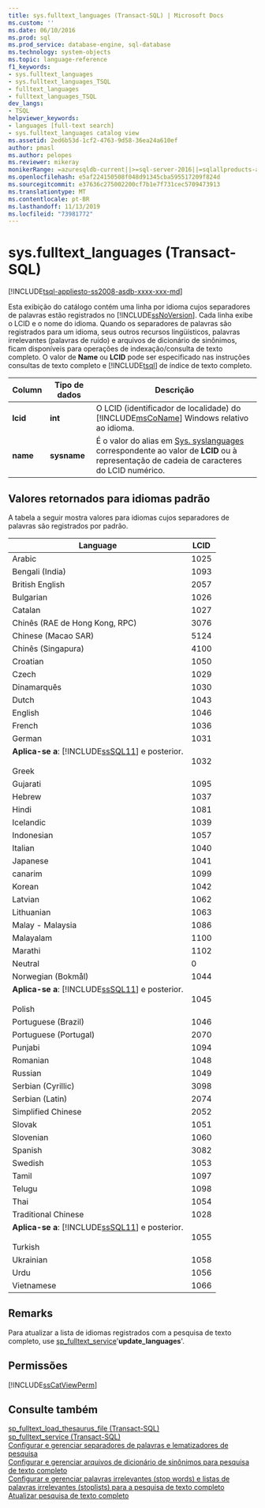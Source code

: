 ```yaml
---
title: sys.fulltext_languages (Transact-SQL) | Microsoft Docs
ms.custom: ''
ms.date: 06/10/2016
ms.prod: sql
ms.prod_service: database-engine, sql-database
ms.technology: system-objects
ms.topic: language-reference
f1_keywords:
- sys.fulltext_languages
- sys.fulltext_languages_TSQL
- fulltext_languages
- fulltext_languages_TSQL
dev_langs:
- TSQL
helpviewer_keywords:
- languages [full-text search]
- sys.fulltext_languages catalog view
ms.assetid: 2ed6b53d-1cf2-4763-9d58-36ea24a610ef
author: pmasl
ms.author: pelopes
ms.reviewer: mikeray
monikerRange: =azuresqldb-current||>=sql-server-2016||=sqlallproducts-allversions||>=sql-server-linux-2017||=azuresqldb-mi-current
ms.openlocfilehash: e5af224150508f048d91345cba595517209f824d
ms.sourcegitcommit: e37636c275002200cf7b1e7f731cec5709473913
ms.translationtype: MT
ms.contentlocale: pt-BR
ms.lasthandoff: 11/13/2019
ms.locfileid: "73981772"
---
```

# <a name="sysfulltext_languages-transact-sql"></a>sys.fulltext_languages (Transact-SQL)
[!INCLUDE[tsql-appliesto-ss2008-asdb-xxxx-xxx-md](../../includes/tsql-appliesto-ss2008-asdb-xxxx-xxx-md.md)]

  Esta exibição do catálogo contém uma linha por idioma cujos separadores de palavras estão registrados no [!INCLUDE[ssNoVersion](../../includes/ssnoversion-md.md)]. Cada linha exibe o LCID e o nome do idioma. Quando os separadores de palavras são registrados para um idioma, seus outros recursos lingüísticos, palavras irrelevantes (palavras de ruído) e arquivos de dicionário de sinônimos, ficam disponíveis para operações de indexação/consulta de texto completo. O valor de **Name** ou **LCID** pode ser especificado nas instruções consultas de texto completo e [!INCLUDE[tsql](../../includes/tsql-md.md)] de índice de texto completo.  
   
|Column|Tipo de dados|Descrição|  
|------------|---------------|-----------------|  
|**lcid**|**int**|O LCID (identificador de localidade) do [!INCLUDE[msCoName](../../includes/msconame-md.md)] Windows relativo ao idioma.|  
|**name**|**sysname**|É o valor do alias em [Sys. syslanguages](../../relational-databases/system-compatibility-views/sys-syslanguages-transact-sql.md) correspondente ao valor de **LCID** ou à representação de cadeia de caracteres do LCID numérico.|  
  
## <a name="values-returned-for-default-languages"></a>Valores retornados para idiomas padrão  
 A tabela a seguir mostra valores para idiomas cujos separadores de palavras são registrados por padrão.  
  
|Language|LCID|  
|--------------|----------|  
|Arabic|1025|  
|Bengali (India)|1093|  
|British English|2057|  
|Bulgarian|1026|  
|Catalan|1027|  
|Chinês (RAE de Hong Kong, RPC)|3076|  
|Chinese (Macao SAR)|5124|  
|Chinês (Singapura)|4100|  
|Croatian|1050|  
|Czech|1029|  
|Dinamarquês|1030|  
|Dutch|1043|  
|English|1046|  
|French|1036|  
|German|1031|  
|**Aplica-se a**: [!INCLUDE[ssSQL11](../../includes/sssql11-md.md)] e posterior.<br /><br /> Greek|1032|  
|Gujarati|1095|  
|Hebrew|1037|  
|Hindi|1081|  
|Icelandic|1039|  
|Indonesian|1057|  
|Italian|1040|  
|Japanese|1041|  
|canarim|1099|  
|Korean|1042|  
|Latvian|1062|  
|Lithuanian|1063|  
|Malay - Malaysia|1086|  
|Malayalam|1100|  
|Marathi|1102|  
|Neutral|0|  
|Norwegian (Bokmål)|1044|  
|**Aplica-se a**: [!INCLUDE[ssSQL11](../../includes/sssql11-md.md)] e posterior.<br /><br /> Polish|1045|  
|Portuguese (Brazil)|1046|  
|Portuguese (Portugal)|2070|  
|Punjabi|1094|  
|Romanian|1048|  
|Russian|1049|  
|Serbian (Cyrillic)|3098|  
|Serbian (Latin)|2074|  
|Simplified Chinese|2052|  
|Slovak|1051|  
|Slovenian|1060|  
|Spanish|3082|  
|Swedish|1053|  
|Tamil|1097|  
|Telugu|1098|  
|Thai|1054|  
|Traditional Chinese|1028|  
|**Aplica-se a**: [!INCLUDE[ssSQL11](../../includes/sssql11-md.md)] e posterior.<br /><br /> Turkish|1055|  
|Ukrainian|1058|  
|Urdu|1056|  
|Vietnamese|1066|  
  
## <a name="remarks"></a>Remarks  
 Para atualizar a lista de idiomas registrados com a pesquisa de texto completo, use [sp_fulltext_service](../../relational-databases/system-stored-procedures/sp-fulltext-service-transact-sql.md)'**update_languages**'.  
  
## <a name="permissions"></a>Permissões  
 [!INCLUDE[ssCatViewPerm](../../includes/sscatviewperm-md.md)]  
  
## <a name="see-also"></a>Consulte também  
 [sp_fulltext_load_thesaurus_file &#40;Transact-SQL&#41;](../../relational-databases/system-stored-procedures/sp-fulltext-load-thesaurus-file-transact-sql.md)   
 [sp_fulltext_service &#40;Transact-SQL&#41;](../../relational-databases/system-stored-procedures/sp-fulltext-service-transact-sql.md)   
 [Configurar e gerenciar separadores de palavras e lematizadores de pesquisa](../../relational-databases/search/configure-and-manage-word-breakers-and-stemmers-for-search.md)   
 [Configurar e gerenciar arquivos de dicionário de sinônimos para pesquisa de texto completo](../../relational-databases/search/configure-and-manage-thesaurus-files-for-full-text-search.md)   
 [Configurar e gerenciar palavras irrelevantes (stop words) e listas de palavras irrelevantes (stoplists) para a pesquisa de texto completo](../../relational-databases/search/configure-and-manage-stopwords-and-stoplists-for-full-text-search.md)   
 [Atualizar pesquisa de texto completo](../../relational-databases/search/upgrade-full-text-search.md)  
  
  
